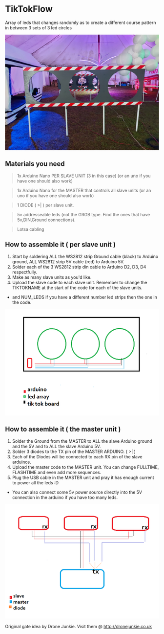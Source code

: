 # TikTokFlow
Array of leds that changes randomly as to create a different course pattern in between 3 sets of 3 led circles

![Alt text](248640171_10159488980759481_7952433724348510257_n.jpg?raw=true "Tik Tok Flow")


## Materials you need

> 1x Arduino Nano PER SLAVE UNIT (3 in this case) (or an uno if you have one should also work)

> 1x Arduino Nano for the MASTER that controls all slave units (or an uno if you have one should also work)

> 1 DIODE (  >|  ) per slave unit.   

> 5v addresseable leds (not the GRGB type. Find the ones that have 5v,DIN,Ground connections).



> Lotsa cabling



## How to assemble it ( per slave unit )

1. Start by soldering ALL the WS2812 strip Ground cable (black) to Arduino ground, ALL WS2812 strip 5V cable (red) to Arduino 5V.
2. Solder each of the 3 WS2812 strip din cable to Arduino D2, D3, D4 respectfully.
3. Make as many slave units as you'd like.
4. Upload the slave code to each slave unit. Remember to change the TIKTOKNAME at the start of the code for each of the slave units.
  - and NUM_LEDS if you have a different number led strips then the one in the code.

![Alt text](leds.png?raw=true "Tik Tok Flow")


## How to assemble it ( the master unit )

1. Solder the Ground from the MASTER to ALL the slave Arduino ground and the 5V and to ALL the slave Arduino 5V.
2. Solder 3 diodes to the TX pin of the MASTER ARDUINO. (  >|  )
3. Each of the Diodes will be connected to each RX pin of the slave arduinos.
4. Upload the master code to the MASTER unit. You can change FULLTIME, FLASHTIME and even add more sequences.
5. Plug the USB cable in the MASTER unit and pray it has enough current to power all the leds :D
  - You can also connect some 5v power source directly into the 5V connection in the arduino if you have too many leds.

![Alt text](leds2.png?raw=true "Tik Tok Flow")



Original gate idea by Drone Junkie.
Visit them @ http://dronejunkie.co.uk
